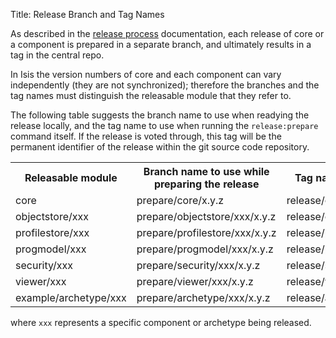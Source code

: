 Title: Release Branch and Tag Names

As described in the [release process](release-process.html) documentation, each release of core or a component is prepared in a separate branch, and ultimately results in a tag in the central repo.

In Isis the version numbers of core and each component can vary independently 
(they are not synchronized); therefore the branches and the tag names must 
distinguish the releasable module that they refer to.

The following table suggests the branch name to use when readying the release locally, and the tag name to use when running the `release:prepare` command itself.  If the release is voted through, this tag will be the permanent identifier of the release within the git source code repository.

<table>
<tr>
<th>Releasable module</th>
<th>Branch name to use while preparing the release</th>
<th>Tag name during release</tt></th>
</tr>
<tr><td>core</td><td>prepare/core/x.y.z</td><td>release/core/x.y.z</td></tr>
<tr><td>objectstore/xxx</td><td>prepare/objectstore/xxx/x.y.z</td><td>release/objectstore/xxx/x.y.z</td></tr>
<tr><td>profilestore/xxx</td><td>prepare/profilestore/xxx/x.y.z</td><td>release/profilestore/xxx/x.y.z</td></tr>
<tr><td>progmodel/xxx</td><td>prepare/progmodel/xxx/x.y.z</td><td>release/progmodel/xxx/x.y.z</td></tr>
<tr><td>security/xxx</td><td>prepare/security/xxx/x.y.z</td><td>release/security/xxx/x.y.z</td></tr>
<tr><td>viewer/xxx</td><td>prepare/viewer/xxx/x.y.z</td><td>release/viewer/xxx/x.y.z</td></tr>
<tr><td>example/archetype/xxx</td><td>prepare/archetype/xxx/x.y.z</td><td>release/archetype/xxx/x.y.z</td></tr>
</table>

where `xxx` represents a specific component or archetype being released.

